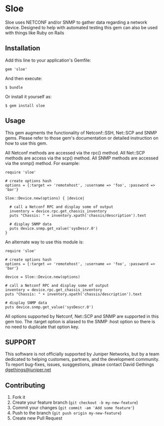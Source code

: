 # Sloe

Sloe uses NETCONF and/or SNMP to gather data regarding a network device. Designed to help with automated testing this gem can also be used with things like Ruby on Rails

## Installation

Add this line to your application's Gemfile:

    gem 'sloe'

And then execute:

    $ bundle

Or install it yourself as:

    $ gem install sloe

## Usage

This gem augments the functionality of Netconf::SSH, Net::SCP and SNMP gems. Please refer to those gem's documentation or detailed instruction on how to use this gem.

All Netconf methods are accessed via the rpc() method. All Net::SCP methods are access via the scp() method. All SNMP methods are accessed via the snmp() method. For example:

    require 'sloe'

    # create options hash
    options = {:target => 'remotehost', :username => 'foo', :password => 'bar'}

    Sloe::Device.new(options) { |device|

      # call a Netconf RPC and display some of output
      inventory = device.rpc.get_chassis_inventory
      puts "Chassis: " + inventory.xpath('chassis/description').text

      # display SNMP data
      puts device.snmp.get_value('sysDescr.0')
    } 

An alternate way to use this module is:

    require 'sloe'

    # create options hash
    options = {:target => 'remotehost', :username => 'foo', :password => 'bar'}

    device = Sloe::Device.new(options)

    # call a Netconf RPC and display some of output
    inventory = device.rpc.get_chassis_inventory
    puts "Chassis: " + inventory.xpath('chassis/description').text

    # display SNMP data
    puts device.snmp.get_value('sysDescr.0')
    

All options supported by Netconf, Net::SCP and SNMP are supported in this gem too. The :target option is aliased to the SNMP :host option so there is no need to duplicate that option key.

## SUPPORT

This software is not officially supported by Juniper Networks, but by a team dedicated to helping customers, partners, and the development community.  To report bug-fixes, issues, susggestions, please contact David Gethings <dgethings@juniper.net>

## Contributing

1. Fork it
2. Create your feature branch (`git checkout -b my-new-feature`)
3. Commit your changes (`git commit -am 'Add some feature'`)
4. Push to the branch (`git push origin my-new-feature`)
5. Create new Pull Request
